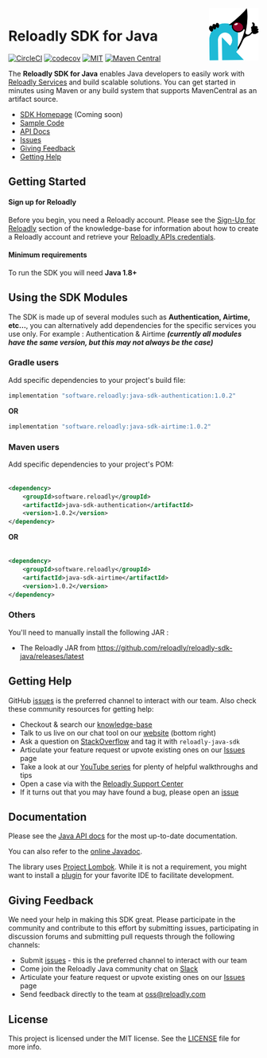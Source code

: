 <img src="icon.png" width="100" height="105" align="right" alt="reloadly-java-icon"/>

# Reloadly SDK for Java

[![CircleCI][circle-ci-badge]][circle-ci-url]
[![codecov][codecov-badge]][codecov-url]
[![MIT][mit-badge]][mit-url]
[![Maven Central][maven-badge]][maven-url]

The **Reloadly SDK for Java** enables Java developers to easily work with [Reloadly Services][reloadly-main-site]
and build scalable solutions. You can get started in minutes using Maven or any build system that supports MavenCentral
as an artifact source.

* [SDK Homepage][sdk-website] (Coming soon)
* [Sample Code][sample-code]
* [API Docs][docs-api]
* [Issues][sdk-issues]
* [Giving Feedback](#giving-feedback)
* [Getting Help](#getting-help)

## Getting Started

#### Sign up for Reloadly ####

Before you begin, you need a Reloadly account. Please see the [Sign-Up for Reloadly][reloadly-signup-help] section of
the knowledge-base for information about how to create a Reloadly account and retrieve
your [Reloadly APIs credentials][api-credentials-help].

#### Minimum requirements ####

To run the SDK you will need **Java 1.8+**

## Using the SDK Modules

The SDK is made up of several modules such as **Authentication, Airtime, etc...**, you can alternatively add
dependencies for the specific services you use only. For example : Authentication & Airtime
***(currently all modules have the same version, but this may not always be the case)***

### Gradle users

Add specific dependencies to your project's build file:

```groovy
implementation "software.reloadly:java-sdk-authentication:1.0.2"
```

**OR**

```groovy
implementation "software.reloadly:java-sdk-airtime:1.0.2"
```

### Maven users

Add specific dependencies to your project's POM:

```xml

<dependency>
    <groupId>software.reloadly</groupId>
    <artifactId>java-sdk-authentication</artifactId>
    <version>1.0.2</version>
</dependency>
```

**OR**

```xml

<dependency>
    <groupId>software.reloadly</groupId>
    <artifactId>java-sdk-airtime</artifactId>
    <version>1.0.2</version>
</dependency>
```

### Others

You'll need to manually install the following JAR :

- The Reloadly JAR from <https://github.com/reloadly/reloadly-sdk-java/releases/latest>

## Getting Help

GitHub [issues][sdk-issues] is the preferred channel to interact with our team. Also check these community resources for
getting help:

* Checkout & search our [knowledge-base][reloadly-knowledge-base]
* Talk to us live on our chat tool on our [website][reloadly-main-site] (bottom right)
* Ask a question on [StackOverflow][stack-overflow] and tag it with `reloadly-java-sdk`
* Articulate your feature request or upvote existing ones on our [Issues][features] page
* Take a look at our [YouTube series][youtube-series] for plenty of helpful walkthroughs and tips
* Open a case via with the [Reloadly Support Center][support-center]
* If it turns out that you may have found a bug, please open an [issue][sdk-issues]

## Documentation

Please see the [Java API docs][api-docs] for the most up-to-date documentation.

You can also refer to the [online Javadoc][javadoc].

The library uses [Project Lombok][lombok]. While it is not a requirement, you might want to install
a [plugin][lombok-plugins] for your favorite IDE to facilitate development.

## Giving Feedback

We need your help in making this SDK great. Please participate in the community and contribute to this effort by
submitting issues, participating in discussion forums and submitting pull requests through the following channels:

* Submit [issues][sdk-issues] - this is the preferred channel to interact with our team
* Come join the Reloadly Java community chat on [Slack][slack]
* Articulate your feature request or upvote existing ones on our [Issues][features] page
* Send feedback directly to the team at oss@reloadly.com

## License

This project is licensed under the MIT license. See the [LICENSE](LICENSE) file for more info.

[reloadly-main-site]: https://www.reloadly.com/

[sdk-website]: https://docs.reloadly.com/devtools/toolbox/libraries-and-sdks

[reloadly-signup-help]: https://faq.reloadly.com/en/articles/2307724-how-do-i-register-for-my-free-account

[api-credentials-help]: https://faq.reloadly.com/en/articles/3519543-locating-your-api-credentials

[sdk-issues]: https://github.com/reloadly/reloadly-sdk-java/issues

[sdk-license]: http://www.reloadly.com/software/apache2.0/

[slack]: https://reloadly-developers.slack.com/

[sample-code]: https://github.com/reloadly/reloadly-sdk-java/blob/master/SAMPLE-CODE.md

[docs-api]: https://developers.reloadly.com

[features]: https://github.com/reloadly/reloadly-sdk-java/issues?q=is%3Aopen+is%3Aissue+label%3A%22feature-request%22

[api-docs]: https://developers.reloadly.com

[javadoc]: https://reloadly.dev/reloadly-java

[lombok]: https://projectlombok.org

[lombok-plugins]: https://projectlombok.org/setup/overview

[mit-badge]: http://img.shields.io/:license-mit-blue.svg?style=flat

[mit-url]: https://github.com/reloadly/reloadly-sdk-java/raw/master/LICENSE

[maven-badge]: https://maven-badges.herokuapp.com/maven-central/software.reloadly/java-sdk/badge.svg

[maven-url]: https://maven-badges.herokuapp.com/maven-central/software.reloadly/java-sdk

[circle-ci-badge]: https://circleci.com/gh/Reloadly/reloadly-sdk-java.svg?style=svg&circle-token=f06dbc5f2511715447dd8d62ff00065cb245701e

[circle-ci-url]: https://circleci.com/gh/Reloadly/reloadly-sdk-java/tree/main

[codecov-badge]: https://codecov.io/gh/reloadly/reloadly-sdk-java/branch/main/graph/badge.svg?token=8U89VKQ2BF

[codecov-url]: https://app.codecov.io/gh/reloadly/reloadly-sdk-java

[youtube-series]: https://www.youtube.com/watch?v=TbXC4Ic8x30&t=141s&ab_channel=Reloadly

[reloadly-knowledge-base]: https://faq.reloadly.com

[stack-overflow]: http://stackoverflow.com/questions/tagged/reloadly-reloadly-sdk

[support-center]: https://faq.reloadly.com/en/articles/3423196-contacting-support